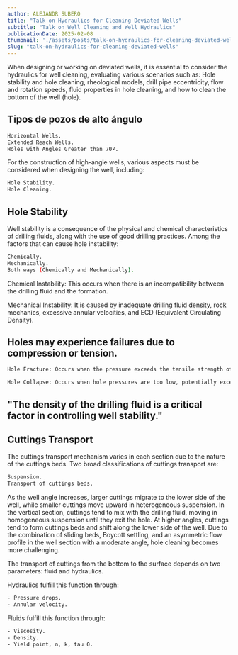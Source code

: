 ```yaml
---
author: ALEJANDR SUBERO
title: "Talk on Hydraulics for Cleaning Deviated Wells"
subtitle: "Talk on Well Cleaning and Well Hydraulics"
publicationDate: 2025-02-08
thumbnail: './assets/posts/talk-on-hydraulics-for-cleaning-deviated-wells/talk-Hydraulics-Cleaning-Deviated-Wells.webp'
slug: "talk-on-hydraulics-for-cleaning-deviated-wells"
---
```


When designing or working on deviated wells, it is essential to consider the hydraulics for well cleaning, evaluating various scenarios such as:
Hole stability and hole cleaning, rheological models, drill pipe eccentricity, flow and rotation speeds, fluid properties in hole cleaning, and how to clean the bottom of the well (hole).


## Tipos de pozos de alto ángulo

```bash
Horizontal Wells.
Extended Reach Wells.
Holes with Angles Greater than 70º.
```

For the construction of high-angle wells, various aspects must be considered when designing the well, including:

```bash
Hole Stability.
Hole Cleaning.
```

## Hole Stability 
Well stability is a consequence of the physical and chemical characteristics of drilling fluids, along with the use of good drilling practices. Among the factors that can cause hole instability:
```bash
Chemically. 
Mechanically.  
Both ways (Chemically and Mechanically).
```
Chemical Instability: This occurs when there is an incompatibility between the drilling fluid and the formation.

Mechanical Instability: It is caused by inadequate drilling fluid density, rock mechanics, excessive annular velocities, and ECD (Equivalent Circulating Density).

## Holes may experience failures due to compression or tension.
```bash
Hole Fracture: Occurs when the pressure exceeds the tensile strength of the surrounding rocks.

Hole Collapse: Occurs when hole pressures are too low, potentially exceeding the compressive strength of the surrounding rocks.
```

## "The density of the drilling fluid is a critical factor in controlling well stability."


## Cuttings Transport

The cuttings transport mechanism varies in each section due to the nature of the cuttings beds. Two broad classifications of cuttings transport are:
 ```bash
Suspension.
Transport of cuttings beds.
```
As the well angle increases, larger cuttings migrate to the lower side of the well, while smaller cuttings move upward in heterogeneous suspension. In the vertical section, cuttings tend to mix with the drilling fluid, moving in homogeneous suspension until they exit the hole. At higher angles, cuttings tend to form cuttings beds and shift along the lower side of the well. Due to the combination of sliding beds, Boycott settling, and an asymmetric flow profile in the well section with a moderate angle, hole cleaning becomes more challenging.

The transport of cuttings from the bottom to the surface depends on two parameters: fluid and hydraulics.

Hydraulics fulfill this function through:  
 ```bash
- Pressure drops.  
- Annular velocity. 
```
Fluids fulfill this function through:
 ```bash
- Viscosity.  
- Density.  
- Yield point, n, k, tau 0. 
```

